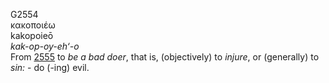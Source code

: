 <body>
  <p>G2554<br>  κακοποιέω  <br> kakopoieō  <br><i>kak-op-oy-eh‘-o </i><br>From <a href="g2555.htm">2555</a>  to <i>be</i> <i>a</i> <i>bad</i> <i>doer</i>, that is, (objectively) to <i>injure</i>, or (generally) to <i>sin:</i> - do (-ing) evil.<br></p>
 </body>